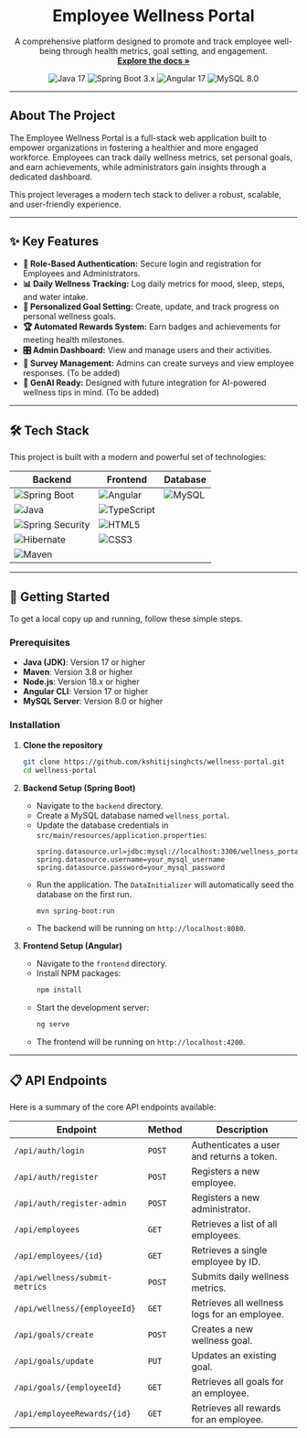 <div align="center">

  <h1 align="center">Employee Wellness Portal</h1>

  <p align="center">
    A comprehensive platform designed to promote and track employee well-being through health metrics, goal setting, and engagement.
    <br />
    <a href="#about-the-project"><strong>Explore the docs »</strong></a>
    <br />
  </p>
</div>

<!-- Badges -->
<div align="center">
  <img src="https://img.shields.io/badge/Java-17-blue.svg?style=for-the-badge&logo=java" alt="Java 17">
  <img src="https://img.shields.io/badge/Spring_Boot-3.x-6DB33F.svg?style=for-the-badge&logo=spring-boot" alt="Spring Boot 3.x">
  <img src="https://img.shields.io/badge/Angular-17-DD0031.svg?style=for-the-badge&logo=angular" alt="Angular 17">
  <img src="https://img.shields.io/badge/MySQL-8.0-4479A1.svg?style=for-the-badge&logo=mysql" alt="MySQL 8.0">
</div>

---

## About The Project

The Employee Wellness Portal is a full-stack web application built to empower organizations in fostering a healthier and more engaged workforce. Employees can track daily wellness metrics, set personal goals, and earn achievements, while administrators gain insights through a dedicated dashboard.

This project leverages a modern tech stack to deliver a robust, scalable, and user-friendly experience.

---

## ✨ Key Features

-   **👤 Role-Based Authentication:** Secure login and registration for Employees and Administrators.
-   **📊 Daily Wellness Tracking:** Log daily metrics for mood, sleep, steps, and water intake.
-   **🎯 Personalized Goal Setting:** Create, update, and track progress on personal wellness goals.
-   **🏆 Automated Rewards System:** Earn badges and achievements for meeting health milestones.
-   **🎛️ Admin Dashboard:** View and manage users and their activities.
-   **📝 Survey Management:** Admins can create surveys and view employee responses. (To be added)
-   **🤖 GenAI Ready:** Designed with future integration for AI-powered wellness tips in mind. (To be added)

---

## 🛠️ Tech Stack

This project is built with a modern and powerful set of technologies:

| Backend                                                                                                                                        | Frontend                                                                                                                        | Database                                                                                                         |
| ---------------------------------------------------------------------------------------------------------------------------------------------- | ------------------------------------------------------------------------------------------------------------------------------- | ---------------------------------------------------------------------------------------------------------------- |
| <img src="https://img.shields.io/badge/Spring_Boot-6DB33F?style=for-the-badge&logo=spring-boot&logoColor=white" alt="Spring Boot">             | <img src="https://img.shields.io/badge/Angular-DD0031?style=for-the-badge&logo=angular&logoColor=white" alt="Angular">          | <img src="https://img.shields.io/badge/MySQL-4479A1?style=for-the-badge&logo=mysql&logoColor=white" alt="MySQL"> |
| <img src="https://img.shields.io/badge/Java-007396?style=for-the-badge&logo=java&logoColor=white" alt="Java">                                  | <img src="https://img.shields.io/badge/TypeScript-3178C6?style=for-the-badge&logo=typescript&logoColor=white" alt="TypeScript"> |                                                                                                                  |
| <img src="https://img.shields.io/badge/Spring_Security-6DB33F?style=for-the-badge&logo=spring-security&logoColor=white" alt="Spring Security"> | <img src="https://img.shields.io/badge/HTML5-E34F26?style=for-the-badge&logo=html5&logoColor=white" alt="HTML5">                |                                                                                                                  |
| <img src="https://img.shields.io/badge/Hibernate-59666C?style=for-the-badge&logo=hibernate&logoColor=white" alt="Hibernate">                   | <img src="https://img.shields.io/badge/CSS3-1572B6?style=for-the-badge&logo=css3&logoColor=white" alt="CSS3">                   |                                                                                                                  |
| <img src="https://img.shields.io/badge/Maven-C71A36?style=for-the-badge&logo=apache-maven&logoColor=white" alt="Maven">                        |                                                                                                                                 |                                                                                                                  |

---

## 🚀 Getting Started

To get a local copy up and running, follow these simple steps.

### Prerequisites

-   **Java (JDK)**: Version 17 or higher
-   **Maven**: Version 3.8 or higher
-   **Node.js**: Version 18.x or higher
-   **Angular CLI**: Version 17 or higher
-   **MySQL Server**: Version 8.0 or higher

### Installation

1.  **Clone the repository**

    ```sh
    git clone https://github.com/kshitijsinghcts/wellness-portal.git
    cd wellness-portal
    ```

2.  **Backend Setup (Spring Boot)**

    -   Navigate to the `backend` directory.
    -   Create a MySQL database named `wellness_portal`.
    -   Update the database credentials in `src/main/resources/application.properties`:
        ```properties
        spring.datasource.url=jdbc:mysql://localhost:3306/wellness_portal
        spring.datasource.username=your_mysql_username
        spring.datasource.password=your_mysql_password
        ```
    -   Run the application. The `DataInitializer` will automatically seed the database on the first run.
        ```sh
        mvn spring-boot:run
        ```
    -   The backend will be running on `http://localhost:8080`.

3.  **Frontend Setup (Angular)**
    -   Navigate to the `frontend` directory.
    -   Install NPM packages:
        ```sh
        npm install
        ```
    -   Start the development server:
        ```sh
        ng serve
        ```
    -   The frontend will be running on `http://localhost:4200`.

---

## 📋 API Endpoints

Here is a summary of the core API endpoints available:

| Endpoint                       | Method | Description                                  |
| ------------------------------ | ------ | -------------------------------------------- |
| `/api/auth/login`              | `POST` | Authenticates a user and returns a token.    |
| `/api/auth/register`           | `POST` | Registers a new employee.                    |
| `/api/auth/register-admin`     | `POST` | Registers a new administrator.               |
| `/api/employees`               | `GET`  | Retrieves a list of all employees.           |
| `/api/employees/{id}`          | `GET`  | Retrieves a single employee by ID.           |
| `/api/wellness/submit-metrics` | `POST` | Submits daily wellness metrics.              |
| `/api/wellness/{employeeId}`   | `GET`  | Retrieves all wellness logs for an employee. |
| `/api/goals/create`            | `POST` | Creates a new wellness goal.                 |
| `/api/goals/update`            | `PUT`  | Updates an existing goal.                    |
| `/api/goals/{employeeId}`      | `GET`  | Retrieves all goals for an employee.         |
| `/api/employeeRewards/{id}`    | `GET`  | Retrieves all rewards for an employee.       |

